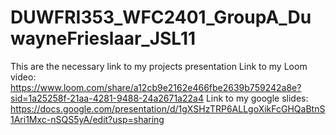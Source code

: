 # DUWFRI353_WFC2401_GroupA_DuwayneFrieslaar_JSL11
This are the necessary link to my projects presentation
Link to my Loom video: https://www.loom.com/share/a12cb9e2162e466fbe2639b759242a8e?sid=1a25258f-21aa-4281-9488-24a2671a22a4
Link to my google slides: https://docs.google.com/presentation/d/1gXSHzTRP6ALLgoXikFcGHQaBtnS1Ari1Mxc-nSQS5yA/edit?usp=sharing
